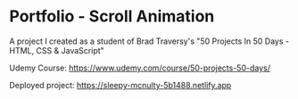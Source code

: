 # Portfolio - Scroll Animation

A project I created as a student of Brad Traversy's "50 Projects In 50 Days - HTML, CSS & JavaScript"

Udemy Course: https://www.udemy.com/course/50-projects-50-days/

Deployed project: https://sleepy-mcnulty-5b1488.netlify.app
